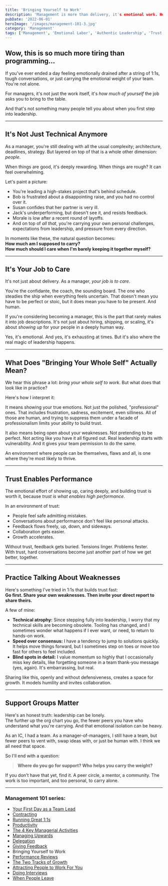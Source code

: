 ```yaml
---
title: 'Bringing Yourself to Work'
description: 'Management is more than delivery, it's emotional work. How embracing authenticity, vulnerability, and trust drives real leadership.'
pubDate: '2022-06-01'
heroImage: '/images/management-101-3.jpg'
category: 'Management'
tags: ['Management', 'Emotional Labor', 'Authentic Leadership', 'Trust', 'Vulnerability']
---
```


## Wow, this is so much more tiring than programming…

If you've ever ended a day feeling emotionally drained after a string of 1:1s, tough conversations, or just carrying the emotional weight of your team. You're not alone.  

For managers, it's not just the work itself, it's *how much of yourself* the job asks you to bring to the table.

And that's not something many people tell you about when you first step into leadership.

---

## It's Not Just Technical Anymore

As a manager, you're still dealing with all the usual complexity; architecture, deadlines, strategy. But layered on top of that is a whole other dimension: *people*.

When things are good, it's deeply rewarding. When things are rough? It can feel overwhelming.

Let's paint a picture:

- You're leading a high-stakes project that's behind schedule.
- Bob is frustrated about a disappointing raise, and you had no control over it.
- Susan confides that her partner is very ill.
- Jack's underperforming, but doesn't see it, and resists feedback.
- Morale is low after a recent round of layoffs.
- And on top of *all that*, you're carrying your own personal challenges, expectations from leadership, and pressure from every direction.

In moments like these, the natural question becomes:  
**How much am I supposed to carry?**  
**How much should I care when I'm barely keeping it together myself?**

---

## It's Your Job to Care

It's not just about delivery. As a manager, *your job is to care*.  

You're the confidante, the coach, the sounding board. The one who steadies the ship when everything feels uncertain. That doesn't mean you have to be perfect or stoic, but it does mean you have to be present. And human.

If you're considering becoming a manager, this is the part that rarely makes it into job descriptions. It's not just about hiring, shipping, or scaling, it's about *showing up* for your people in a deeply human way.

Yes, it's emotional. And yes, it's exhausting at times. But it's also where the real magic of leadership happens.

---

## What Does "Bringing Your Whole Self" Actually Mean?

We hear this phrase a lot: *bring your whole self to work*. But what does that look like in practice?

Here's how I interpret it:

It means showing your true emotions. Not just the polished, "professional" ones. That includes frustration, sadness, excitement, even silliness. All of those are human, and trying to suppress them under a facade of professionalism limits your ability to build trust.

It also means being open about your weaknesses. Not pretending to be perfect. Not acting like you have it all figured out. Real leadership starts with vulnerability. And it gives your team permission to do the same.

An environment where people can be themselves, flaws and all, is one where they're most likely to thrive.

---

## Trust Enables Performance

The emotional effort of showing up, caring deeply, and building trust is worth it, because *trust is what enables high performance*.

In an environment of trust:
- People feel safe admitting mistakes.
- Conversations about performance don't feel like personal attacks.
- Feedback flows freely, up, down, and sideways.
- Collaboration gets easier.
- Growth accelerates.

Without trust, feedback gets buried. Tensions linger. Problems fester.  
With trust, hard conversations become just another part of how we get better, together.

---

## Practice Talking About Weaknesses

Here's something I've tried in 1:1s that builds trust fast:  
**Go first. Share your own weaknesses. Then invite your direct report to share theirs.**

A few of mine:

- **Technical atrophy:** Since stepping fully into leadership, I worry that my technical skills are becoming obsolete. Tooling has changed, and I sometimes wonder what happens if I ever want, or need, to return to hands-on work.
- **Speed over consensus:** I have a tendency to jump to solutions quickly. It helps move things forward, but I sometimes step on toes or move too fast for others to feel included.
- **Blind spots in detail:** I value momentum so highly that I occasionally miss key details, like forgetting someone in a team thank-you message (yes, again). It's embarrassing, but real.

Sharing like this, openly and without defensiveness, creates a space for growth. It models humility and invites collaboration.

---

## Support Groups Matter

Here's an honest truth: leadership can be lonely.  
The further up the org chart you go, the fewer peers you have who understand what you're carrying. And that emotional isolation can be heavy.

As an IC, I had a team. As a manager-of-managers, I still have a team, but fewer peers to vent with, swap ideas with, or just be human with. I think we all need that space.

So I'll end with a question:

> **Where do you go for support? Who helps you carry the weight?**

If you don't have that yet, find it. A peer circle, a mentor, a community. The work is too important, and too personal, to carry alone.

---

### Management 101 series:

- [Your First Day as a Team Lead](/blog/management-101-your-first-day-as-a-team-lead/)
- [Contracting](/blog/management-101-contracting/)
- [Running Great 1:1s](/blog/management-101-one-on-ones/)
- [Productivity](/blog/management-101-productivity/)
- [The 4 Key Managerial Activities](/blog/management-101-4-key-managerial-activities/)
- [Managing Upwards](/blog/management-101-managing-upwards/)
- [Delegation](/blog/management-101-delegation/)
- [Giving Feedback](/blog/management-101-giving-feedback/)
- Bringing Yourself to Work
- [Performance Reviews](/blog/management-101-performance-reviews/)
- [The Two Tracks of Growth](/blog/management-101-two-tracks-of-growth/)
- [Attracting People to Work For You](/blog/management-101-attracting-people-to-work-for-you/)
- [Doing Interviews](/blog/management-101-doing-interviews/)
- [When People Leave](/blog/management-101-when-people-leave/)